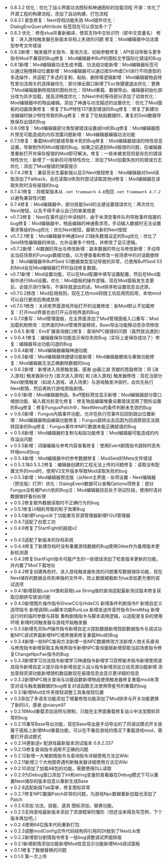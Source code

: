 * 0.8.3.2
  优化：优化了战斗界面功法图标和神通图标的加载流程
  开源：优化了开源工程的构建流程，添加了自动构建、打包流程
* 0.8.3.1
  紧急修复：Next存档功能失效
  Mod插件优化：DialogEnvQueryAttribute 标签现在可以添加多个了
* 0.8.3
  优化：修改xlua并重新编译，使其支持中文标识符（即中文变量名）
  修复：进入游戏触发器在新版本存档上失效的问题
  修复：Mod编辑器中功法类型参考文件错误
* 0.8.2新增：触发器开关指令、查询方法、初始参数修复：API变动导致与更多指令Mod不兼容的Bug修复：Mod编辑器中Buff的图标文字国际化错误的Bug
* 0.8.1新增：Mod编辑器功法生成书籍、功法组功能新增：Mod编辑器标签可以通过拖拽移动位置新增：Mod编辑器可以通过按Shift或Ctrl进行不同类型的多选操作，并适配了多选的复制、粘贴、删除等逻辑新增：Mod编辑器物品特性里功法相关的选择器优化：部分弹出窗口新增了Esc快捷键退出优化：更换了Mod编辑器删除按钮的图标优化：将Mod重载、数据导出、编辑器初始化部分改为异步加载，提高流畅度优化：为Next中的等待部分添加了动效优化：Mod编辑器中的物品编辑，添加了神通与功法描述的设置优化：优化了Mod面板的动画效果修复：修复了Buff特性137类型错误的Bug修复：修复了新建功法编辑时缺少特性导致的Bug修复：修复了在粘贴数据时，重复的Seid数据导致保存出错的Bug
* 0.8.0修复：Mod编辑器部分类型被错误设置成Int的Bug修复：Mod编辑器图片预览可能造成的内存泄露问题新增：Mod编辑器编辑功法功能
* 0.7.5修复：重载Mod时报错导致卡死的Bug修复：Mod编辑器错误的特性信息设置，导致制作的Mod报错的Bug。如果之前遇到Mod报错的问题，在编辑器里重新打开并保存报错的Mod即可解决。修复：一些未被发现但是存在的错误特性优化：新增了一些新的可用特性优化：添加了Mod加载失败时的错误日志优化：添加了Mod报错的弹窗提示
* 0.7.4.2修复：兼容觅长生最新版以显示Next按钮修复：Mod编辑器对Seid读取添加了Fallback，会在读取id失败时尝试读取其他id修复：Mod编辑器在读取失败时没有报错的bug
* 0.7.4.1修复：将框架版本从 `.net framework 4.8`改回 `.net framework 4.7.2`以避免兼容性问题
* 0.7.4修复：Mod编辑器中，部分技能Seid的主键设置错误优化：再次优化Next按钮，以及不得不承认自己的审美很差
* v0.7.3修复：Next在事件运行中读档时，由于未清空事件队列导致事件阻塞的bug修复：Mod编辑器中，物品编辑的神通需求项，手动输入数据时无法设置需求等级的bug优化：优化Next按钮，替换为新的Next按钮
* v0.7.2.1修复：Mod编辑器中神通Seid 23缺失数值设定的Bug优化：优化了Seid特性编辑器的体验，允许设置多个特性，并修改了显示逻辑。
* v0.7.2新增：AI数据的导出与修改新增：副本数据的导出与修改新增：手动导出当前场景的Funugs数据功能，以方便查看和修改一些场景中的对话数据修复：Mod编辑器中BuffSeid 53数据类型变动导致的异常，已使用BuffSeid 53的Mod会在Mod编辑器打开时自动修复数据。
* v0.7.1新增：Mod设置功能，可以在Mod配置中填写设置配置，然后在Mod面板中进行Mod设置。优化：Mod面板的操作逻辑，现在Mod面板发生变更后，会提示进行保存。不保存就退出的话，Mod排序和设置信息会还原。
* v0.7.0.2修改：Mod启用规则，现在工坊mod将随工坊启用而启用，本地mod可以自行更改启用或禁用
* v0.7.0.1修改：关闭老界面游戏开始打开的设置修改：新Mod默认不加载修复：打开mod界面也会打开云存档界面的Bug
* v 0.7.0重写：Mod管理面板，在主界面添加了Mod管理面板入口重写：Mod加载机制修改：旧界面的Mod管理界面移除，Base导出功能移动至杂项修改
* v 0.6.5
  新增：Env扩展查询接口修复：查询NPC报错的问题（虽然我没遇到）
* v 0.6.4.1修复：编辑器保存功能显示保存失败Bug（实际上是保存成功了）修复：编辑器导出功能闪退的Bug
* v 0.6.4新增：Mod编辑器编辑神通功能
* v 0.6.3新增：Mod编辑器快捷键功能新增：Mod编辑器撤销与重做功能修复：Mod编辑器无法正确删除数据的bug
* v 0.6.2新增：新增进入场景触发器，感谢 @画江湖 贡献的思路修改：将 \[进入游戏] 触发器拆分为 \[首次进入游戏] 和 \[进入游戏] 触发器修改：现在当部分Next剧情触发（如进入游戏、进入场景）与游戏触发冲突时，会优先执行Next剧情，然后再执行游戏原版剧情。
* v 0.6.1新增：Mod编辑器物品、Buff图标预览显示新增：Mod编辑器部分窗口缩放功能、输入框光标变化修复：修复物品编辑堆叠设置错误混用了图标设置的Bug修复：修复FungusPatch中，NextMenu的条件判断未生效的Bug
* v 0.6.0新增：Fungus内插事件功能，允许在执行完事件后回到跳出位置新增：Mod编辑器物品编辑功能修复：Fungus跳转出去后因为回调原因无法跳转回来的Bug修复：Fungus事件中NPC数据未能正确赋值的Bug
* v 0.5.6新增：Mod编辑器的复制与粘贴功能修复：Mod编辑器可能造成的内存溢出问题
* v 0.5.5新增：词缀编辑与参考内容查看修复：使用Event剧情指令跳转时丢失环境env的bug
* v 0.5.4新增：Mod编辑器中的参考数据修复：ModSeid的Meta文件错误
* v 0.5.3.1&0.5.3.2修复：编辑器创建的工程无法上传的问题修复：读取没有配置文件的mod时，使用V2文件版本导致Mod读取失败的bug
* v 0.5.3新增：Mod编辑器预览版（从Next主界面 - 杂项设置 - Next编辑器（预览版）打开）优化：DialogEvent数据可以省略Options项修复：部分Fungus没有被Patch到的Bug注：Mod编辑器目前处于测试阶段，使用时请对数据做好备份处理
* v 0.5.2修复额外数据读取时不正确行为的bug
* v 0.5.1修复UI相机导致的粒子效果Bug
* v 0.5.0新增Fungus补丁功能重写资源管理器新增FGUI管理器
* v 0.4.7适配了创意工坊
* v 0.4.6修复了StartFight的报错x2
*
* v 0.4.5适配了新版本的存档系统
* v 0.4.4修复了新建存档时没有重置游戏数据的Bug使用Gitee作为备用版本更新检测源
* v 0.4.3修复StartFight指令可能产生的一些错误添加了检查版本更新的功能，并内置了Mod下载地址
* v 0.4.2修复创建角色时，进入游戏触发器失效的问题重写数据储存功能，现在Next储存的数据会存到单独的文件中，防止数据被截断为lua添加更方便的调试选项
* v 0.4.1新增获取Lua Int值和获取Lua String值的查询适配最新测试版本修复获取日期拼写错误问题
* v 0.4.0新增图片操作指令ShowCG与HideCG  新增条件判断指令If  新增自定义选项指令  新增调用Lua脚本功能RunLua  新增发送传音符指令SendMsg  新增运行时的临时参数与获取  重构剧情指令与脚本调用逻辑，以适配更复杂的使用环境  新增时间触发器与游戏开始触发器
* v 0.3.5新增先天Buff操作指令新增自定义捏脸数据新增捏脸数据指令与调试功能NPC调试界面新增NPC境界搜索修复重载Mod的Bug
* v 0.3.4新增一些NPC查询方法新增一些NPC数据修改方法新增人物关系查询与修改指令新增获取主角境界指令新增NPC查询面板新增获取当前场景指令修复ChangeNpcFav指令的Bug
* v 0.3.3新增学习功法指令新增学习神通指令新增学习双修秘术指令新增使用道具指令新增自定义提示指令新增自定义战斗指令新增添加立绘资源功能新增 添加音频资源功能新增随机数函数现在报错信息会显示更详细的信息
* v 0.3.2新增NPC相关查询与功能函数新增物品使用触发器修复重载mod未清空对话与触发器数据的bug修复对话函数无法使用带星号的重载的bug
* v 0.3.1新增Mod文件夹按钮调整工具条按钮位置
* v 0.3添加了多语言功能添加了增量修改功能添加了Mod排序与开关功能更换了新的UI，感谢 @xiaoye97
* v 0.2.16Mod重载添加说明与限制，只能在主界面重载修复战斗中法宝图标异常的bug
* v 0.2.15重写Base导出功能，现在Base导出是手动导出的了将调试模式开关放置于面板上新增Mod重载功能，可以在不重启游戏的情况下重载游戏mod，需要打开调试模式
* v 0.2.14更新适v 配游戏最新版本测试版本 0.9.2.337
* v 0.2.13修复查询指令调用不正确的问题
* v 0.2.12新增一大堆剧情指令与查询指令详细使用方法见Wiki
* v 0.2.11新增三个大地图奇遇判断触发器详细使用方法见Wiki
* v 0.2.10添加了加载AB包的功能，需要使用DLL读取
* v 0.2.9为Debug窗口添加了int和string变量的查看器在Debug模式下可以重置Next储存的版本信息以重新生成Base
* v 0.2.8适配新版Tab菜单，修复图标异常
* v 0.2.7修复NPC数据Patch异常的问题，为游戏Npc数据重新加载也添加了Patch
* v 0.2.6添加 功法、技能、道具 图标添加、替换功能。
* v 0.2.5支持游戏最新版本添加了资源框架的雏形（但还没来得及写范例，下个版本再加吧。）
* v 0.2.4使用64位版本代码重新打包
* v 0.2.3调整modConfig文件代码结构将引用的Dll放到了NextLib里
* v 0.2.2新增部分剧情指令修复一些bug调整调试界面排版
* v 0.2.1新增剧情添加功能新增Mod信息显示功能新增Mod调试面板
* v 0.1.1修复了数据替换的问题
* v 0.1.0
  第一次上传
